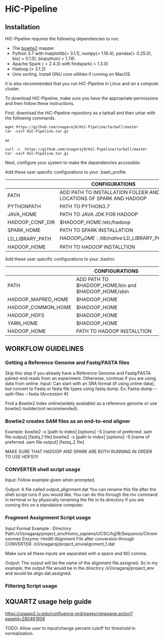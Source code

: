 # HiC-Pipeline

## Installation

HiC-Pipeline requires the following dependencies to run:
- The [bowtie2](http://bowtie-bio.sourceforge.net/bowtie2/index.shtml) mapper
- Python 3.7 with matplotlib(> 3.1.1), numpy(> 1.16.4), pandas(> 0.25.0), bio( > 0.1.0),  biopython( > 1.74)
- Apache Spark ( > 2.4.3) with findspark( > 1.3.0)
- Hadoop (> 3.1.2)
- Unix sorting. Install GNU core utilities if running on MacOS.

It is also recommended that you run HiC-Pipeline in Linux and on a compute cluster.

To download HiC-Pipeline, make sure you have the appropriate permissions and then follow these instructions.

First, download the HiC-Pipeline repository as a tarball and then untar with the following commands.

```
wget https://github.com/snagaraj0/HiC-Pipeline/tarball/master
tar -xzvf HiC-Pipeline.tar.gz
```
or

```
curl -L  https://github.com/snagaraj0/HiC-Pipeline/tarball/master 
tar -xzvf HiC-Pipeline.tar.gz
```

Next, configure your system to make the dependencies accessible.

Add these user specific configurations to your .bash_profile.

|                | CONFIGURATIONS                                                                |
|----------------|-------------------------------------------------------------------------------|
| PATH           | ADD PATH TO INSTALLATION FOLDER AND LOCATIONS OF SPARK AND HADOOP             |                              
| PYTHONPATH     | PATH TO PYTHON3.7                                                             |                 
| JAVA_HOME      | PATH TO JAVA JDK FOR HADOOP                                                   |                            
| HADOOP_CONF_DIR| $HADOOP_HOME:/etc/hadoop                                                      |                        
| SPARK_HOME     | PATH TO SPARK INSTALLATION                                                    |                          
| LD_LIBRARY_PATH| $HADOOP_HOME:/lib/native:$LD_LIBRARY_PATH                                     |                               
|  HADOOP_HOME   | PATH TO HADOOP INSTALLTION                                                    |


Add these user specific configurations to your .bashrc


|                   | CONFIGURATIONS                                                                |
|-------------------|-------------------------------------------------------------------------------|
| PATH              | ADD PATH TO $HADOOP_HOME/bin and $HADOOP_HOME/sbin                            |                              
| HADOOP_MAPRED_HOME| $HADOOP_HOME                                                                  |                 
| HADOOP_COMMON_HOME| $HADOOP_HOME                                                                  |                            
| HADOOP_HDFS       | $HADOOP_HOME                                                                  |                        
| YARN_HOME         | $HADOOP_HOME                                                                  |                                     
| HADOOP_HOME       | PATH TO HADOOP INSTALLTION                                                    |



## WORKFLOW GUIDELINES


### Getting a Reference Genome and Fastq/FASTA files

Skip this step if you already have a Reference Genome and Fastq/FASTA paired-end reads from an experiment. Otherwise, continue if you are using data from online.
Input: Can start with an SRA format (if using online data), but convert to Fastq or fasta file types using fastq dump.
Ex: Fastq-dump --split-files --fasta {Accession #}

Find a Bowtie2 index online(widely available) as a reference genome or use bowtie2-builder(not recommended).

### Bowtie2 creates SAM files as an end-to-end aligner

Example: bowtie2 -x [path to index] [options] -S [name of preferred .sam file output] [fastq_1 file]
         bowtie2 -x [path to index] [options] -S [name of preferred .sam file output] [fastq_2 file]


MAKE SURE THAT HADOOP AND SPARK ARE BOTH RUNNING IN ORDER TO USE HDFS!!!!



### CONVERTER shell script usage

Input: Follow example given when prompted.

Output: A file called output_alignment.dat 
You can rename this file after the shell script runs if you would like. You can do this through the mv command in terminal or by physically renaming the file in its directory if you are running this on a standalone computer.



### Fragment Assignment Script usage

Input Format Example : 
Directory Path:/s1/snagaraj/project_env/Homo_sapiens/UCSC/hg18/Sequence/Chromosomes
Enzyme: HindIII
Alignment File after conversion through CONVERTER: /s1/snagaraj/project_env/alignment_1.dat

Make sure all these inputs are separated with a space and NO comma.

Output: The output will be the name of the alignment file.assigned. So in my example, the output file would be in the directory /s1/snagaraj/project_env and would be align.dat.assigned.


### Filtering Script usage




## XQUARTZ usage help guide

https://uisapp2.iu.edu/confluence-prd/pages/viewpage.action?pageId=280461906


TODO: Allow user to input/change percent cutoff for threshold in normalization.
